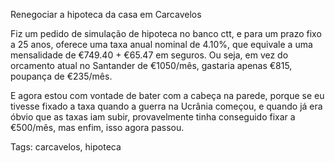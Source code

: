 Renegociar a hipoteca da casa em Carcavelos

Fiz um pedido de simulação de hipoteca no banco ctt, e para um prazo fixo a 25 anos, oferece uma taxa anual nominal de 4.10%, que equivale a uma mensalidade de €749.40 + €65.47 em seguros.  Ou seja, em vez do orcamento atual no Santander de €1050/mês, gastaria apenas €815, poupança de €235/mês.

E agora estou com vontade de bater com a cabeça na parede, porque se eu tivesse fixado a taxa quando a guerra na Ucrânia começou, e quando já era óbvio que as taxas iam subir, provavelmente tinha conseguido fixar a €500/mês, mas enfim, isso agora passou.

Tags: carcavelos, hipoteca
